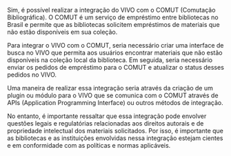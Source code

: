Sim, é possível realizar a integração do VIVO com o COMUT (Comutação Bibliográfica). O COMUT é um serviço de empréstimo entre bibliotecas no Brasil e permite que as bibliotecas solicitem empréstimos de materiais que não estão disponíveis em sua coleção.

Para integrar o VIVO com o COMUT, seria necessário criar uma interface de busca no VIVO que permita aos usuários encontrar materiais que não estão disponíveis na coleção local da biblioteca. Em seguida, seria necessário enviar os pedidos de empréstimo para o COMUT e atualizar o status desses pedidos no VIVO.

Uma maneira de realizar essa integração seria através da criação de um plugin ou módulo para o VIVO que se comunica com o COMUT através de APIs (Application Programming Interface) ou outros métodos de integração.

No entanto, é importante ressaltar que essa integração pode envolver questões legais e regulatórias relacionadas aos direitos autorais e de propriedade intelectual dos materiais solicitados. Por isso, é importante que as bibliotecas e as instituições envolvidas nessa integração estejam cientes e em conformidade com as políticas e normas aplicáveis.